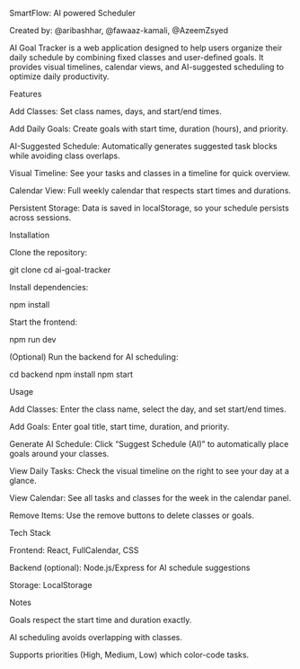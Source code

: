 SmartFlow: AI powered Scheduler

Created by: @aribashhar, @fawaaz-kamali, @AzeemZsyed

AI Goal Tracker is a web application designed to help users organize their daily schedule by combining fixed classes and user-defined goals. It provides visual timelines, calendar views, and AI-suggested scheduling to optimize daily productivity.

Features

Add Classes: Set class names, days, and start/end times.

Add Daily Goals: Create goals with start time, duration (hours), and priority.

AI-Suggested Schedule: Automatically generates suggested task blocks while avoiding class overlaps.

Visual Timeline: See your tasks and classes in a timeline for quick overview.

Calendar View: Full weekly calendar that respects start times and durations.

Persistent Storage: Data is saved in localStorage, so your schedule persists across sessions.

Installation

Clone the repository:

git clone <your-repo-url>
cd ai-goal-tracker

Install dependencies:

npm install

Start the frontend:

npm run dev

(Optional) Run the backend for AI scheduling:

cd backend
npm install
npm start

Usage

Add Classes: Enter the class name, select the day, and set start/end times.

Add Goals: Enter goal title, start time, duration, and priority.

Generate AI Schedule: Click “Suggest Schedule (AI)” to automatically place goals around your classes.

View Daily Tasks: Check the visual timeline on the right to see your day at a glance.

View Calendar: See all tasks and classes for the week in the calendar panel.

Remove Items: Use the remove buttons to delete classes or goals.

Tech Stack

Frontend: React, FullCalendar, CSS

Backend (optional): Node.js/Express for AI schedule suggestions

Storage: LocalStorage

Notes

Goals respect the start time and duration exactly.

AI scheduling avoids overlapping with classes.

Supports priorities (High, Medium, Low) which color-code tasks.